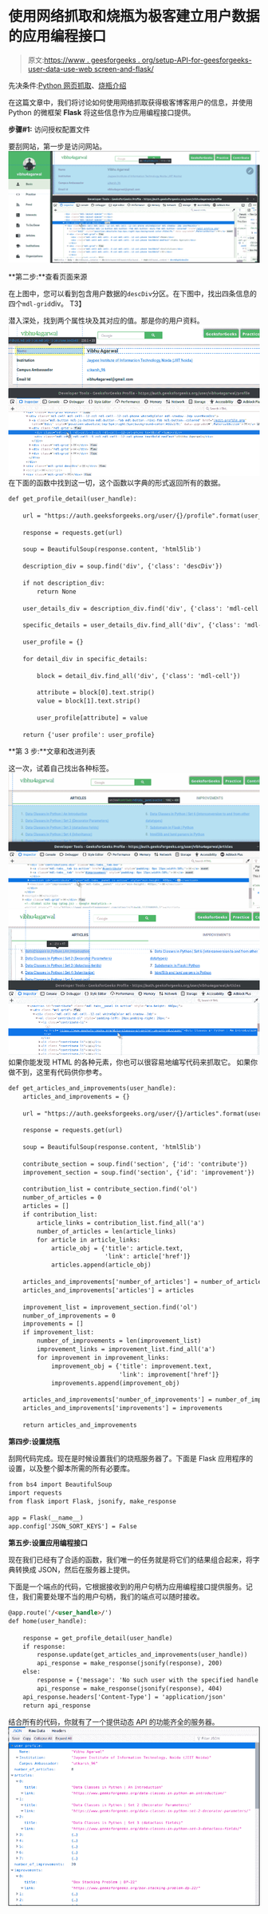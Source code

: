 # 使用网络抓取和烧瓶为极客建立用户数据的应用编程接口

> 原文:[https://www . geesforgeeks . org/setup-API-for-geesforgeeks-user-data-use-web screen-and-flask/](https://www.geeksforgeeks.org/setup-api-for-geeksforgeeks-user-data-using-webscraping-and-flask/)

先决条件:[Python 网页抓取](https://www.geeksforgeeks.org/implementing-web-scraping-python-beautiful-soup/)、[烧瓶介绍](https://www.geeksforgeeks.org/python-introduction-to-web-development-using-flask/)

在这篇文章中，我们将讨论如何使用网络抓取获得极客博客用户的信息，并使用 Python 的微框架 **Flask** 将这些信息作为应用编程接口提供。

**步骤#1:** 访问授权配置文件

要刮网站，第一步是访问网站。
![](img/7bb59477a0e8486c563a6e5c41c4fd9c.png)

**第二步:**查看页面来源

在上图中，您可以看到包含用户数据的`descDiv`分区。在下图中，找出四条信息的四个`mdl-grid`div。
T3】

潜入深处，找到两个属性块及其对应的值。那是你的用户资料。
![](img/f60a838755ec1d3d031d73b5ba0360ef.png)
在下面的函数中找到这一切，这个函数以字典的形式返回所有的数据。

```html
def get_profile_detail(user_handle):

    url = "https://auth.geeksforgeeks.org/user/{}/profile".format(user_handle)

    response = requests.get(url)

    soup = BeautifulSoup(response.content, 'html5lib')

    description_div = soup.find('div', {'class': 'descDiv'})

    if not description_div:
        return None

    user_details_div = description_div.find('div', {'class': 'mdl-cell'})

    specific_details = user_details_div.find_all('div', {'class': 'mdl-grid'})

    user_profile = {}

    for detail_div in specific_details:

        block = detail_div.find_all('div', {'class': 'mdl-cell'})

        attribute = block[0].text.strip()
        value = block[1].text.strip()

        user_profile[attribute] = value

    return {'user profile': user_profile}
```

**第 3 步:**文章和改进列表

这一次，试着自己找出各种标签。
![](img/a36e801bf9498dd751a5dfe2ce19de77.png)
![](img/1a86b2f47ccda50b94b439e92435fd7c.png)
如果你能发现 HTML 的各种元素，你也可以很容易地编写代码来抓取它。
如果你做不到，这里有代码供你参考。

```html
def get_articles_and_improvements(user_handle):
    articles_and_improvements = {}

    url = "https://auth.geeksforgeeks.org/user/{}/articles".format(user_handle)

    response = requests.get(url)

    soup = BeautifulSoup(response.content, 'html5lib')

    contribute_section = soup.find('section', {'id': 'contribute'})
    improvement_section = soup.find('section', {'id': 'improvement'})

    contribution_list = contribute_section.find('ol')
    number_of_articles = 0
    articles = []
    if contribution_list:
        article_links = contribution_list.find_all('a')
        number_of_articles = len(article_links)
        for article in article_links:
            article_obj = {'title': article.text,
                           'link': article['href']}
            articles.append(article_obj)

    articles_and_improvements['number_of_articles'] = number_of_articles
    articles_and_improvements['articles'] = articles

    improvement_list = improvement_section.find('ol')
    number_of_improvements = 0
    improvements = []
    if improvement_list:
        number_of_improvements = len(improvement_list)
        improvement_links = improvement_list.find_all('a')
        for improvement in improvement_links:
            improvement_obj = {'title': improvement.text,
                               'link': improvement['href']}
            improvements.append(improvement_obj)

    articles_and_improvements['number_of_improvements'] = number_of_improvements
    articles_and_improvements['improvements'] = improvements

    return articles_and_improvements
```

**第四步:设置烧瓶**

刮网代码完成。现在是时候设置我们的烧瓶服务器了。下面是 Flask 应用程序的设置，以及整个脚本所需的所有必要库。

```html
from bs4 import BeautifulSoup
import requests
from flask import Flask, jsonify, make_response

app = Flask(__name__)
app.config['JSON_SORT_KEYS'] = False
```

**第五步:设置应用编程接口**

现在我们已经有了合适的函数，我们唯一的任务就是将它们的结果组合起来，将字典转换成 JSON，然后在服务器上提供。

下面是一个端点的代码，它根据接收到的用户句柄为应用编程接口提供服务。记住，我们需要处理不当的用户句柄，我们的端点可以随时接收。

```html
@app.route('/<user_handle>/')
def home(user_handle):

    response = get_profile_detail(user_handle)
    if response:
        response.update(get_articles_and_improvements(user_handle))
        api_response = make_response(jsonify(response), 200)
    else:
        response = {'message': 'No such user with the specified handle'}
        api_response = make_response(jsonify(response), 404)
    api_response.headers['Content-Type'] = 'application/json'
    return api_response
```

结合所有的代码，你就有了一个提供动态 API 的功能齐全的服务器。
![](img/621f37fefb0bf4713a953ff5ad89e0e1.png)